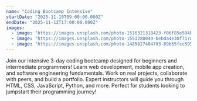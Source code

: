 ```yaml
---
name: "Coding Bootcamp Intensive"
startDate: "2025-11-10T09:00:00.000Z"
endDate: "2025-11-12T17:00:00.000Z"
images:
  - image: "https://images.unsplash.com/photo-1516321318423-f06f85e504b3?w=800&h=400&fit=crop"
  - image: "https://images.unsplash.com/photo-1551288049-bebda4e38f71?w=800&h=400&fit=crop"
  - image: "https://images.unsplash.com/photo-1485827404703-89b55fcc595e?w=800&h=400&fit=crop"
---
```

Join our intensive 3-day coding bootcamp designed for beginners and intermediate programmers! Learn web development, mobile app creation, and software engineering fundamentals. Work on real projects, collaborate with peers, and build a portfolio. Expert instructors will guide you through HTML, CSS, JavaScript, Python, and more. Perfect for students looking to jumpstart their programming journey!
